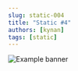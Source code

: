 ```yaml
---
slug: static-004
title: "Static #4"
authors: [kynan]
tags: [static]
---
```


![Example banner](/img/stories/static/004.png)
